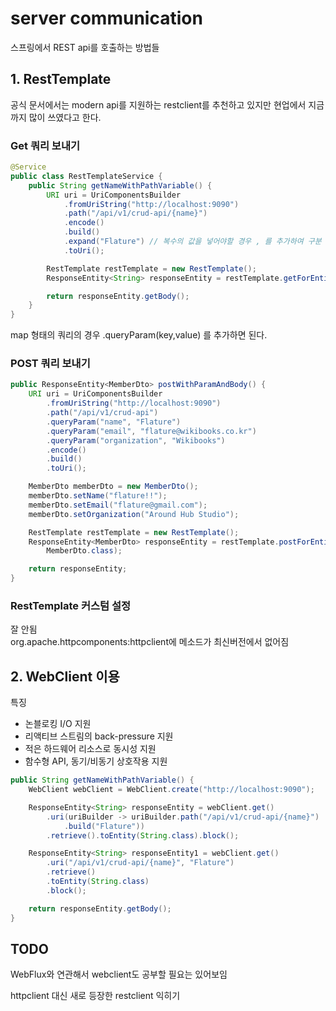 # server communication

스프링에서 REST api를 호출하는 방법들

## 1. RestTemplate

공식 문서에서는 modern api를 지원하는 restclient를 추천하고 있지만 현업에서 지금까지 많이 쓰였다고 한다.

### Get 쿼리 보내기

```java
@Service
public class RestTemplateService {
    public String getNameWithPathVariable() {
        URI uri = UriComponentsBuilder
            .fromUriString("http://localhost:9090")
            .path("/api/v1/crud-api/{name}")
            .encode()
            .build()
            .expand("Flature") // 복수의 값을 넣어야할 경우 , 를 추가하여 구분
            .toUri();

        RestTemplate restTemplate = new RestTemplate();
        ResponseEntity<String> responseEntity = restTemplate.getForEntity(uri, String.class);

        return responseEntity.getBody();
    }
}
```

map 형태의 쿼리의 경우 .queryParam(key,value) 를 추가하면 된다.

### POST 쿼리 보내기

```java
public ResponseEntity<MemberDto> postWithParamAndBody() {
    URI uri = UriComponentsBuilder
        .fromUriString("http://localhost:9090")
        .path("/api/v1/crud-api")
        .queryParam("name", "Flature")
        .queryParam("email", "flature@wikibooks.co.kr")
        .queryParam("organization", "Wikibooks")
        .encode()
        .build()
        .toUri();

    MemberDto memberDto = new MemberDto();
    memberDto.setName("flature!!");
    memberDto.setEmail("flature@gmail.com");
    memberDto.setOrganization("Around Hub Studio");

    RestTemplate restTemplate = new RestTemplate();
    ResponseEntity<MemberDto> responseEntity = restTemplate.postForEntity(uri, memberDto,
        MemberDto.class);

    return responseEntity;
}
```

### RestTemplate 커스텀 설정

잘 안됨  
org.apache.httpcomponents:httpclient에 메소드가 최신버전에서 없어짐

## 2. WebClient 이용

특징

 - 논블로킹 I/O 지원
 - 리액티브 스트림의 back-pressure 지원
 - 적은 하드웨어 리소스로 동시성 지원
 - 함수형 API, 동기/비동기 상호작용 지원

```java
public String getNameWithPathVariable() {
    WebClient webClient = WebClient.create("http://localhost:9090");

    ResponseEntity<String> responseEntity = webClient.get()
        .uri(uriBuilder -> uriBuilder.path("/api/v1/crud-api/{name}")
            .build("Flature"))
        .retrieve().toEntity(String.class).block();

    ResponseEntity<String> responseEntity1 = webClient.get()
        .uri("/api/v1/crud-api/{name}", "Flature")
        .retrieve()
        .toEntity(String.class)
        .block();

    return responseEntity.getBody();
}
```


## TODO

WebFlux와 연관해서 webclient도 공부할 필요는 있어보임

httpclient 대신 새로 등장한 restclient 익히기



























